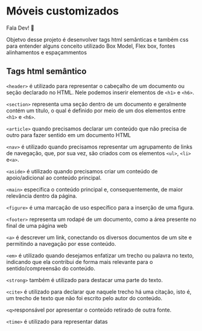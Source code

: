 # Móveis customizados

Fala Dev! 💜

Objetvo desse projeto é desenvolver  tags html semânticas e também css para entender alguns conceito utilizado Box Model, Flex box, fontes alinhamentos e  espaçammentos


## Tags html semântico

`<header>` é utilizado para representar o cabeçalho de um documento ou seção declarado no HTML. Nele podemos inserir elementos de  `<h1>` e `<h6>`.

`<section>` representa uma seção dentro de um documento e geralmente contém um título, o qual é definido por meio de um dos elementos entre `<h1>` e `<h6>`.

`<article>` quando precisamos declarar um conteúdo que não precisa de outro para fazer sentido em um documento HTML

`<nav>` é utilizado quando precisamos representar um agrupamento de links de navegação, que, por sua vez, são criados com os elementos `<ul>`, `<li>` e`<a>`.

`<aside>` é utilizado quando precisamos criar um conteúdo de apoio/adicional ao conteúdo principal.

`<main>` especifica o conteúdo principal e, consequentemente, de maior relevância dentro da página. 

`<figure>` é uma marcação de uso específico para a inserção de uma figura.

 `<footer>` representa um rodapé de um documento, como a área presente no final de uma página web

`<a>` é descrever um link, conectando os diversos documentos de um site e permitindo a navegação por esse conteúdo.

`<em>` é utilizado quando desejamos enfatizar um trecho ou palavra no texto, indicando que ela contribui de forma mais relevante para o sentido/compreensão do conteúdo.

 `<strong>` também é utilizado para destacar uma parte do texto.

`<cite>` é utilizado para declarar que naquele trecho há uma citação, isto é, um trecho de texto que não foi escrito pelo autor do conteúdo.

`<q>`responsável por apresentar o conteúdo retirado de outra fonte.

`<time>` é utilizado para representar datas

